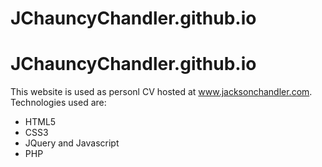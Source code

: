 # JChauncyChandler.github.io

JChauncyChandler.github.io
====================

This website is used as personl CV hosted at www.jacksonchandler.com.
<br/>
Technologies used are:
<ul>
<li>HTML5</li>
<li>CSS3</li>
<li>JQuery and Javascript</li>
<li>PHP</li>
</ul>
